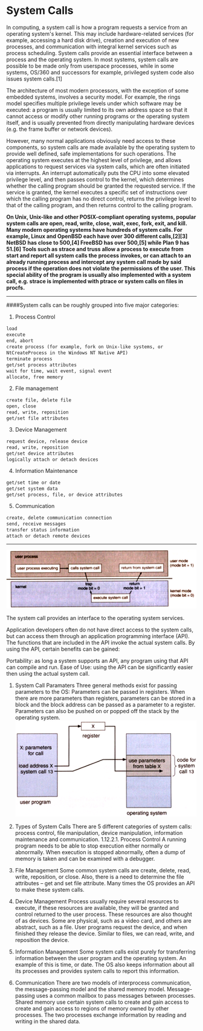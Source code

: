# System Calls

In computing, a system call is how a program requests a service from an operating system's kernel. This may include hardware-related services (for example, accessing a hard disk drive), creation and execution of new processes, and communication with integral kernel services such as process scheduling. System calls provide an essential interface between a process and the operating system.
In most systems, system calls are possible to be made only from userspace processes, while in some systems, OS/360 and successors for example, privileged system code also issues system calls.[1]

The architecture of most modern processors, with the exception of some embedded systems, involves a security model. For example, the rings model specifies multiple privilege levels under which software may be executed: a program is usually limited to its own address space so that it cannot access or modify other running programs or the operating system itself, and is usually prevented from directly manipulating hardware devices (e.g. the frame buffer or network devices).

However, many normal applications obviously need access to these components, so system calls are made available by the operating system to provide well defined, safe implementations for such operations. The operating system executes at the highest level of privilege, and allows applications to request services via system calls, which are often initiated via interrupts. An interrupt automatically puts the CPU into some elevated privilege level, and then passes control to the kernel, which determines whether the calling program should be granted the requested service. If the service is granted, the kernel executes a specific set of instructions over which the calling program has no direct control, returns the privilege level to that of the calling program, and then returns control to the calling program.

**On Unix, Unix-like and other POSIX-compliant operating systems, popular system calls are open, read, write, close, wait, exec, fork, exit, and kill. Many modern operating systems have hundreds of system calls. For example, Linux and OpenBSD each have over 300 different calls,[2][3] NetBSD has close to 500,[4] FreeBSD has over 500,[5] while Plan 9 has 51.[6]
Tools such as strace and truss allow a process to execute from start and report all system calls the process invokes, or can attach to an already running process and intercept any system call made by said process if the operation does not violate the permissions of the user. This special ability of the program is usually also implemented with a system call, e.g. strace is implemented with ptrace or system calls on files in procfs.**

---

####System calls can be roughly grouped into five major categories:

1. Process Control
```
load
execute
end, abort
create process (for example, fork on Unix-like systems, or NtCreateProcess in the Windows NT Native API)
terminate process
get/set process attributes
wait for time, wait event, signal event
allocate, free memory
```
2. File management
```
create file, delete file
open, close
read, write, reposition
get/set file attributes
```
3. Device Management
```
request device, release device
read, write, reposition
get/set device attributes
logically attach or detach devices
```
4. Information Maintenance
```
get/set time or date
get/set system data
get/set process, file, or device attributes
```
5. Communication
```
create, delete communication connection
send, receive messages
transfer status information
attach or detach remote devices
```

---

![](sys_call.png)

The system call provides an interface to the operating system services.

Application developers often do not have direct access to the system calls, but can access them through an application programming interface (API). The functions that are included in the API invoke the actual system calls. By using the API, certain benefits can be gained:

Portability: as long a system supports an API, any program using that API can compile and run.
Ease of Use: using the API can be significantly easier then using the actual system call.

1. System Call Paramaters
Three general methods exist for passing parameters to the OS:
Parameters can be passed in registers.
When there are more parameters than registers, parameters can be stored in a block and the block address can be passed as a parameter to a register.
Parameters can also be pushed on or popped off the stack by the operating system.
![](sys_call_param.png)

2. Types of System Calls
There are 5 different categories of system calls:
process control, file manipulation, device manipulation, information maintenance and communication.
1.12.2.1. Process Control
A running program needs to be able to stop execution either normally or abnormally. When execution is stopped abnormally, often a dump of memory is taken and can be examined with a debugger.

3. File Management
Some common system calls are create, delete, read, write, reposition, or close. Also, there is a need to determine the file attributes – get and set file attribute. Many times the OS provides an API to make these system calls.

4. Device Management
Process usually require several resources to execute, if these resources are available, they will be granted and control returned to the user process. These resources are also thought of as devices. Some are physical, such as a video card, and others are abstract, such as a file.
User programs request the device, and when finished they release the device. Similar to files, we can read, write, and reposition the device.

5. Information Management
Some system calls exist purely for transferring information between the user program and the operating system. An example of this is time, or date.
The OS also keeps information about all its processes and provides system calls to report this information.

6. Communication
There are two models of interprocess communication, the message-passing model and the shared memory model.
Message-passing uses a common mailbox to pass messages between processes.
Shared memory use certain system calls to create and gain access to create and gain access to regions of memory owned by other processes. The two processes exchange information by reading and writing in the shared data.